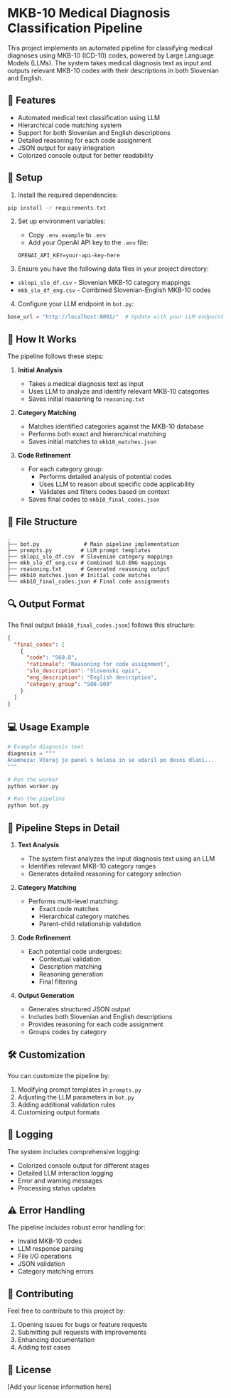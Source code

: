 # MKB-10 Medical Diagnosis Classification Pipeline

This project implements an automated pipeline for classifying medical diagnoses using MKB-10 (ICD-10) codes, powered by Large Language Models (LLMs). The system takes medical diagnosis text as input and outputs relevant MKB-10 codes with their descriptions in both Slovenian and English.

## 🌟 Features

- Automated medical text classification using LLM
- Hierarchical code matching system
- Support for both Slovenian and English descriptions
- Detailed reasoning for each code assignment
- JSON output for easy integration
- Colorized console output for better readability

## 🔧 Setup

1. Install the required dependencies:
```bash
pip install -r requirements.txt
```

2. Set up environment variables:
   - Copy `.env.example` to `.env`
   - Add your OpenAI API key to the `.env` file:
   ```
   OPENAI_API_KEY=your-api-key-here
   ```

3. Ensure you have the following data files in your project directory:
- `sklopi_slo_df.csv` - Slovenian MKB-10 category mappings
- `mkb_slo_df_eng.csv` - Combined Slovenian-English MKB-10 codes

4. Configure your LLM endpoint in `bot.py`:
```python
base_url = "http://localhost:8001/"  # Update with your LLM endpoint
```

## 🚀 How It Works

The pipeline follows these steps:

1. **Initial Analysis**
   - Takes a medical diagnosis text as input
   - Uses LLM to analyze and identify relevant MKB-10 categories
   - Saves initial reasoning to `reasoning.txt`

2. **Category Matching**
   - Matches identified categories against the MKB-10 database
   - Performs both exact and hierarchical matching
   - Saves initial matches to `mkb10_matches.json`

3. **Code Refinement**
   - For each category group:
     - Performs detailed analysis of potential codes
     - Uses LLM to reason about specific code applicability
     - Validates and filters codes based on context
   - Saves final codes to `mkb10_final_codes.json`

## 📁 File Structure

```
.
├── bot.py              # Main pipeline implementation
├── prompts.py         # LLM prompt templates
├── sklopi_slo_df.csv  # Slovenian category mappings
├── mkb_slo_df_eng.csv # Combined SLO-ENG mappings
├── reasoning.txt      # Generated reasoning output
├── mkb10_matches.json # Initial code matches
└── mkb10_final_codes.json # Final code assignments
```

## 🔍 Output Format

The final output (`mkb10_final_codes.json`) follows this structure:

```json
{
  "final_codes": [
    {
      "code": "S60.8",
      "rationale": "Reasoning for code assignment",
      "slo_description": "Slovenski opis",
      "eng_description": "English description",
      "category_group": "S00-S09"
    }
  ]
}
```

## 💻 Usage Example

```python
# Example diagnosis text
diagnosis = """
Anamneza: Včeraj je panel s kolesa in se udaril po desni dlani...
"""

# Run the worker
python worker.py

# Run the pipeline
python bot.py
```

## 🔄 Pipeline Steps in Detail

1. **Text Analysis**
   - The system first analyzes the input diagnosis text using an LLM
   - Identifies relevant MKB-10 category ranges
   - Generates detailed reasoning for category selection

2. **Category Matching**
   - Performs multi-level matching:
     - Exact code matches
     - Hierarchical category matches
     - Parent-child relationship validation

3. **Code Refinement**
   - Each potential code undergoes:
     - Contextual validation
     - Description matching
     - Reasoning generation
     - Final filtering

4. **Output Generation**
   - Generates structured JSON output
   - Includes both Slovenian and English descriptions
   - Provides reasoning for each code assignment
   - Groups codes by category

## 🛠 Customization

You can customize the pipeline by:

1. Modifying prompt templates in `prompts.py`
2. Adjusting the LLM parameters in `bot.py`
3. Adding additional validation rules
4. Customizing output formats

## 📝 Logging

The system includes comprehensive logging:
- Colorized console output for different stages
- Detailed LLM interaction logging
- Error and warning messages
- Processing status updates

## ⚠️ Error Handling

The pipeline includes robust error handling for:
- Invalid MKB-10 codes
- LLM response parsing
- File I/O operations
- JSON validation
- Category matching errors

## 🤝 Contributing

Feel free to contribute to this project by:
1. Opening issues for bugs or feature requests
2. Submitting pull requests with improvements
3. Enhancing documentation
4. Adding test cases

## 📄 License

[Add your license information here] 